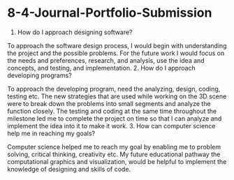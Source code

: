 # 8-4-Journal-Portfolio-Submission
1.	How do I approach designing software?
   
To approach the software design process, I would begin with understanding the project and the possible problems. For the future work I would focus on the needs and preferences, research, and analysis, use the idea and concepts, and testing, and implementation.
2.	How do I approach developing programs?

To approach the developing program, need the analyzing, design, coding, testing etc. The new strategies that are used while working on the 3D scene were to break down the problems into small segments and analyze the function closely.  The testing and coding at the same time throughout the milestone led me to complete the project on time so that I can analyze and implement the idea into it to make it work.
3.	How can computer science help me in reaching my goals?

Computer science helped me to reach my goal by enabling me to problem solving, critical thinking, creativity etc. My future educational pathway the computational graphics and visualization, would be helpful to implement the knowledge of designing and skills of code.
